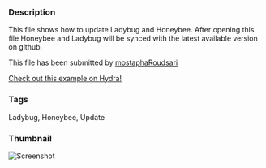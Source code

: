 ### Description 
This file shows how to update Ladybug and Honeybee. After opening this file Honeybee and Ladybug will be synced with the latest available version on github.

This file has been submitted by [mostaphaRoudsari](https://github.com/mostaphaRoudsari)

[Check out this example on Hydra!](http://hydrashare.github.io/hydra/viewer?owner=mostaphaRoudsari&fork=hydra_1&id=Update_Ladybug_and_Honeybee)
### Tags 
Ladybug, Honeybee, Update
### Thumbnail 
![Screenshot](https://raw.githubusercontent.com/mostaphaRoudsari/hydra/master/Update_Ladybug_and_Honeybee/thumbnail.png)
